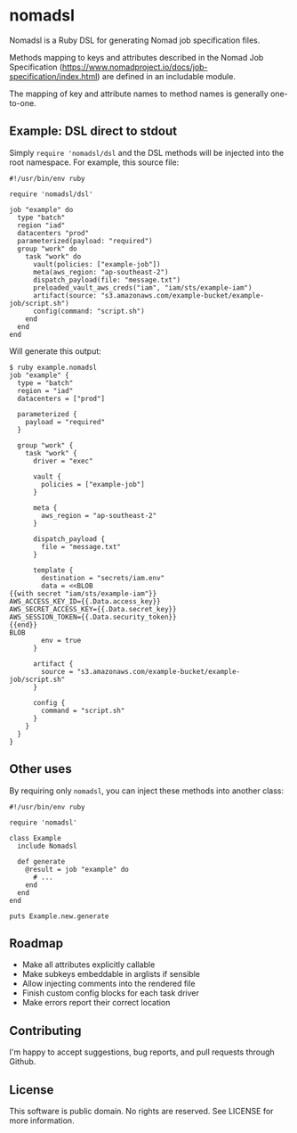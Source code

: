 # nomadsl

Nomadsl is a Ruby DSL for generating Nomad job specification files.

Methods mapping to keys and attributes described in the Nomad Job Specification
(https://www.nomadproject.io/docs/job-specification/index.html) are defined in
an includable module.

The mapping of key and attribute names to method names is generally one-to-one.

## Example: DSL direct to stdout

Simply `require 'nomadsl/dsl` and the DSL methods will be injected into the
root namespace. For example, this source file:

    #!/usr/bin/env ruby

    require 'nomadsl/dsl'

    job "example" do
      type "batch"
      region "iad"
      datacenters "prod"
      parameterized(payload: "required")
      group "work" do
        task "work" do
          vault(policies: ["example-job"])
          meta(aws_region: "ap-southeast-2")
          dispatch_payload(file: "message.txt")
          preloaded_vault_aws_creds("iam", "iam/sts/example-iam")
          artifact(source: "s3.amazonaws.com/example-bucket/example-job/script.sh")
          config(command: "script.sh")
        end
      end
    end

Will generate this output:

    $ ruby example.nomadsl
    job "example" {
      type = "batch"
      region = "iad"
      datacenters = ["prod"]

      parameterized {
        payload = "required"
      }

      group "work" {
        task "work" {
          driver = "exec"

          vault {
            policies = ["example-job"]
          }

          meta {
            aws_region = "ap-southeast-2"
          }

          dispatch_payload {
            file = "message.txt"
          }

          template {
            destination = "secrets/iam.env"
            data = <<BLOB
    {{with secret "iam/sts/example-iam"}}
    AWS_ACCESS_KEY_ID={{.Data.access_key}}
    AWS_SECRET_ACCESS_KEY={{.Data.secret_key}}
    AWS_SESSION_TOKEN={{.Data.security_token}}
    {{end}}
    BLOB
            env = true
          }

          artifact {
            source = "s3.amazonaws.com/example-bucket/example-job/script.sh"
          }

          config {
            command = "script.sh"
          }
        }
      }
    }

## Other uses

By requiring only `nomadsl`, you can inject these methods into another class:

    #!/usr/bin/env ruby

    require 'nomadsl'

    class Example
      include Nomadsl

      def generate
        @result = job "example" do
          # ...
        end
      end
    end

    puts Example.new.generate

## Roadmap

* Make all attributes explicitly callable
* Make subkeys embeddable in arglists if sensible
* Allow injecting comments into the rendered file
* Finish custom config blocks for each task driver
* Make errors report their correct location

## Contributing

I'm happy to accept suggestions, bug reports, and pull requests through Github.

## License

This software is public domain. No rights are reserved. See LICENSE for more
information.
